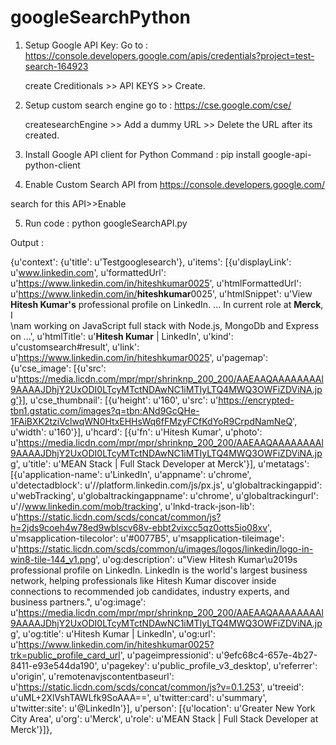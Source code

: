 # googleSearchPython

1. Setup Google API Key: 
   Go to : https://console.developers.google.com/apis/credentials?project=test-search-164923
   
   create Creditionals >> API KEYS >> Create.
   
2. Setup custom search engine
   go to : https://cse.google.com/cse/
   
   createsearchEngine >> Add a dummy URL >> Delete the URL after its created.
   
   
3. Install Google API client for Python
   Command : pip install google-api-python-client
   
   
4. Enable Custom Search API  from https://console.developers.google.com/

search for this API>>Enable


5. Run code : python googleSearchAPI.py

Output :

{u'context': {u'title': u'Testgooglesearch'},
 u'items': [{u'displayLink': u'www.linkedin.com',
             u'formattedUrl': u'https://www.linkedin.com/in/hiteshkumar0025',
             u'htmlFormattedUrl': u'https://www.linkedin.com/in/<b>hiteshkumar</b>0025',
             u'htmlSnippet': u'View <b>Hitesh Kumar&#39;s</b> professional profile on LinkedIn. ... In current role at <b>Merck</b>, I <br>\nam working on JavaScript full stack with Node.js, MongoDb and Express on&nbsp;...',
             u'htmlTitle': u'<b>Hitesh Kumar</b> | LinkedIn',
             u'kind': u'customsearch#result',
             u'link': u'https://www.linkedin.com/in/hiteshkumar0025',
             u'pagemap': {u'cse_image': [{u'src': u'https://media.licdn.com/mpr/mpr/shrinknp_200_200/AAEAAQAAAAAAAAl9AAAAJDhjY2UxODI0LTcyMTctNDAwNC1iMTIyLTQ4MWQ3OWFiZDViNA.jpg'}],
                          u'cse_thumbnail': [{u'height': u'160',
                                              u'src': u'https://encrypted-tbn1.gstatic.com/images?q=tbn:ANd9GcQHe-1FAiBXK2tziVclwqWN0HtxEHHsWq6fFMzyFCfKdYoR9CrpdNamNeQ',
                                              u'width': u'160'}],
                          u'hcard': [{u'fn': u'Hitesh Kumar',
                                      u'photo': u'https://media.licdn.com/mpr/mpr/shrinknp_200_200/AAEAAQAAAAAAAAl9AAAAJDhjY2UxODI0LTcyMTctNDAwNC1iMTIyLTQ4MWQ3OWFiZDViNA.jpg',
                                      u'title': u'MEAN Stack | Full Stack Developer at Merck'}],
                          u'metatags': [{u'application-name': u'LinkedIn',
                                         u'appname': u'chrome',
                                         u'detectadblock': u'//platform.linkedin.com/js/px.js',
                                         u'globaltrackingappid': u'webTracking',
                                         u'globaltrackingappname': u'chrome',
                                         u'globaltrackingurl': u'//www.linkedin.com/mob/tracking',
                                         u'lnkd-track-json-lib': u'https://static.licdn.com/scds/concat/common/js?h=2jds9coeh4w78ed9wblscv68v-ebbt2vixcc5qz0otts5io08xv',
                                         u'msapplication-tilecolor': u'#0077B5',
                                         u'msapplication-tileimage': u'https://static.licdn.com/scds/common/u/images/logos/linkedin/logo-in-win8-tile-144_v1.png',
                                         u'og:description': u"View Hitesh Kumar\u2019s professional profile on LinkedIn. LinkedIn is the world's largest business network, helping professionals like Hitesh Kumar discover inside connections to recommended job candidates, industry experts, and business partners.",
                                         u'og:image': u'https://media.licdn.com/mpr/mpr/shrinknp_200_200/AAEAAQAAAAAAAAl9AAAAJDhjY2UxODI0LTcyMTctNDAwNC1iMTIyLTQ4MWQ3OWFiZDViNA.jpg',
                                         u'og:title': u'Hitesh Kumar | LinkedIn',
                                         u'og:url': u'https://www.linkedin.com/in/hiteshkumar0025?trk=public_profile_card_url',
                                         u'pageimpressionid': u'9efc68c4-657e-4b27-8411-e93e544da190',
                                         u'pagekey': u'public_profile_v3_desktop',
                                         u'referrer': u'origin',
                                         u'remotenavjscontentbaseurl': u'https://static.licdn.com/scds/concat/common/js?v=0.1.253',
                                         u'treeid': u'uML+2XlVshTAWLfk9SoAAA==',
                                         u'twitter:card': u'summary',
                                         u'twitter:site': u'@LinkedIn'}],
                          u'person': [{u'location': u'Greater New York City Area',
                                       u'org': u'Merck',
                                       u'role': u'MEAN Stack | Full Stack Developer at Merck'}]},

   

